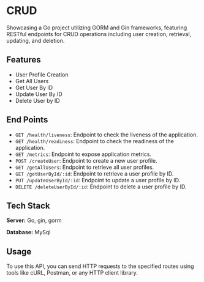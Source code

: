 # CRUD
Showcasing a Go project utilizing GORM and Gin frameworks, featuring RESTful endpoints for CRUD operations including user creation, retrieval, updating, and deletion.

## Features

- User Profile Creation
- Get All Users
- Get User By ID
- Update User By ID
- Delete User by ID

## End Points

- `GET /health/liveness`: Endpoint to check the liveness of the application.
- `GET /health/readiness`: Endpoint to check the readiness of the application.
- `GET /metrics`: Endpoint to expose application metrics.
- `POST /createUser`: Endpoint to create a new user profile.
- `GET /getAllUsers`: Endpoint to retrieve all user profiles.
- `GET /getUserById/:id`: Endpoint to retrieve a user profile by ID.
- `PUT /updateUserById/:id`: Endpoint to update a user profile by ID.
- `DELETE /deleteUserById/:id`: Endpoint to delete a user profile by ID.

## Tech Stack

**Server:** Go, gin, gorm

**Database:** MySql


## Usage

To use this API, you can send HTTP requests to the specified routes using tools like cURL, Postman, or any HTTP client library.


